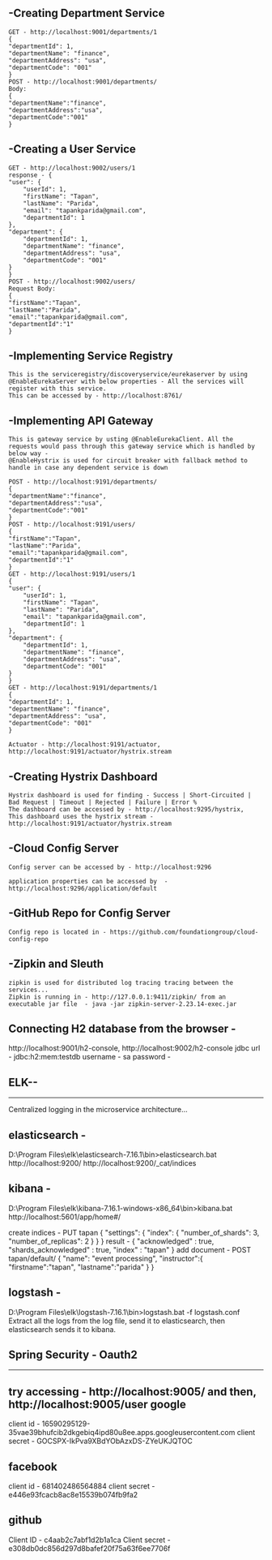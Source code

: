 -Creating Department Service
-----------------------------------
	GET - http://localhost:9001/departments/1
	{
    "departmentId": 1,
    "departmentName": "finance",
    "departmentAddress": "usa",
    "departmentCode": "001"
	}
	POST - http://localhost:9001/departments/
	Body:
	{
	"departmentName":"finance",
	"departmentAddress":"usa",
	"departmentCode":"001"
	}
-Creating a User Service
------------------------------------
	GET - http://localhost:9002/users/1
	response - {
    "user": {
        "userId": 1,
        "firstName": "Tapan",
        "lastName": "Parida",
        "email": "tapankparida@gmail.com",
        "departmentId": 1
    },
    "department": {
        "departmentId": 1,
        "departmentName": "finance",
        "departmentAddress": "usa",
        "departmentCode": "001"
    }
	}
	POST - http://localhost:9002/users/
	Request Body:
	{
	"firstName":"Tapan",
	"lastName":"Parida",
	"email":"tapankparida@gmail.com",
	"departmentId":"1"
	}

	
-Implementing Service Registry
------------------------------------
	This is the serviceregistry/discoveryservice/eurekaserver by using @EnableEurekaServer with below properties - All the services will register with this service. 
	This can be accessed by - http://localhost:8761/
	
-Implementing API Gateway
------------------------------------
	This is gateway service by usting @EnableEurekaClient. All the requests would pass through this gateway service which is handled by below way - 
	@EnableHystrix is used for circuit breaker with fallback method to handle in case any dependent service is down
	
	POST - http://localhost:9191/departments/
	{
	"departmentName":"finance",
	"departmentAddress":"usa",
	"departmentCode":"001"
	}
	POST - http://localhost:9191/users/
	{
	"firstName":"Tapan",
	"lastName":"Parida",
	"email":"tapankparida@gmail.com",
	"departmentId":"1"
	}
	GET - http://localhost:9191/users/1
	{
    "user": {
        "userId": 1,
        "firstName": "Tapan",
        "lastName": "Parida",
        "email": "tapankparida@gmail.com",
        "departmentId": 1
    },
    "department": {
        "departmentId": 1,
        "departmentName": "finance",
        "departmentAddress": "usa",
        "departmentCode": "001"
    }
	}
	GET - http://localhost:9191/departments/1
	{
    "departmentId": 1,
    "departmentName": "finance",
    "departmentAddress": "usa",
    "departmentCode": "001"
	}
	
	Actuator - http://localhost:9191/actuator, http://localhost:9191/actuator/hystrix.stream

-Creating Hystrix Dashboard
------------------------------------
	Hystrix dashboard is used for finding - Success | Short-Circuited | Bad Request | Timeout | Rejected | Failure | Error %
	The dashboard can be accessed by - http://localhost:9295/hystrix, 
	This dashboard uses the hystrix stream - http://localhost:9191/actuator/hystrix.stream


-Cloud Config Server
------------------------------------
	Config server can be accessed by - http://localhost:9296

	application properties can be accessed by  - http://localhost:9296/application/default

-GitHub Repo for Config Server
------------------------------------
	Config repo is located in - https://github.com/foundationgroup/cloud-config-repo
	
-Zipkin and Sleuth
------------------------------------
	zipkin is used for distributed log tracing tracing between the services...
	Zipkin is running in - http://127.0.0.1:9411/zipkin/ from an executable jar file  - java -jar zipkin-server-2.23.14-exec.jar


Connecting H2 database from the browser - 
------------------------------------
http://localhost:9001/h2-console, http://localhost:9002/h2-console
jdbc url - jdbc:h2:mem:testdb
username - sa
password - 


ELK--
------------------------------------
------------------------------------
Centralized logging in the microservice architecture...

elasticsearch - 
--------------
D:\Program Files\elk\elasticsearch-7.16.1\bin>elasticsearch.bat
http://localhost:9200/
http://localhost:9200/_cat/indices

kibana - 
---------
D:\Program Files\elk\kibana-7.16.1-windows-x86_64\bin>kibana.bat
http://localhost:5601/app/home#/

create indices - 
PUT tapan 
{
  "settings": {
    "index": {
      "number_of_shards": 3,
      "number_of_replicas": 2
      }
  }
}
result - 
{
  "acknowledged" : true,
  "shards_acknowledged" : true,
  "index" : "tapan"
}
add document - 
POST tapan/default/ 
{
  "name": "event processing",
  "instructor":{
    "firstname":"tapan",
    "lastname":"parida"
  }
}

logstash - 
----------
D:\Program Files\elk\logstash-7.16.1\bin>logstash.bat -f logstash.conf
Extract all the logs from the log file, send it to elasticsearch, then elasticsearch sends it to kibana.



Spring Security - Oauth2
------------------------------------
------------------------------------
try accessing  - http://localhost:9005/ and then, http://localhost:9005/user
google
-----------
client id - 16590295129-35vae39bhufcib2dkgebiq4ipd80u8ee.apps.googleusercontent.com
client secret - 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

facebook
--------------
client id - 681402486564884
client secret - e446e93fcacb8ac8e15539b074fb9fa2

github
--------------
Client ID - c4aab2c7abf1d2b1a1ca
Client secret - e308db0dc856d297d8bafef20f75a63f6ee7706f


